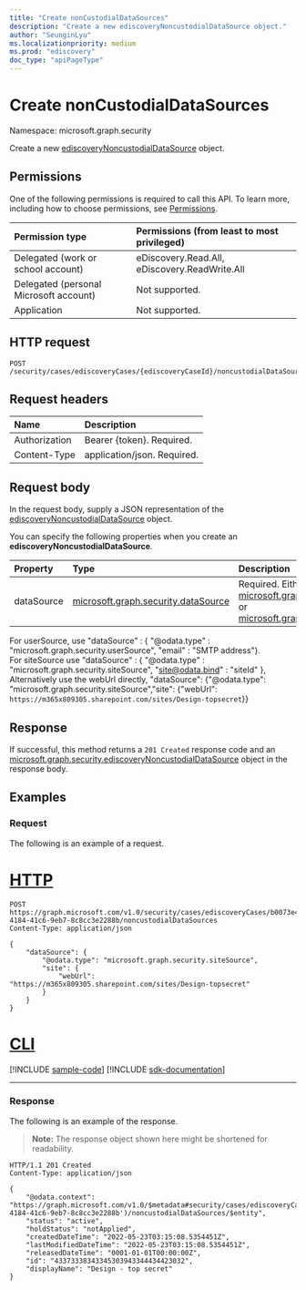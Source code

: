 ```yaml
---
title: "Create nonCustodialDataSources"
description: "Create a new ediscoveryNoncustodialDataSource object."
author: "SeunginLyu"
ms.localizationpriority: medium
ms.prod: "ediscovery"
doc_type: "apiPageType"
---
```


# Create nonCustodialDataSources
Namespace: microsoft.graph.security

Create a new [ediscoveryNoncustodialDataSource](../resources/security-ediscoverynoncustodialdatasource.md) object.

## Permissions
One of the following permissions is required to call this API. To learn more, including how to choose permissions, see [Permissions](/graph/permissions-reference).

|Permission type|Permissions (from least to most privileged)|
|:---|:---|
|Delegated (work or school account)|eDiscovery.Read.All, eDiscovery.ReadWrite.All|
|Delegated (personal Microsoft account)|Not supported.|
|Application|Not supported.|

## HTTP request

<!-- {
  "blockType": "ignored"
}
-->
``` http
POST /security/cases/ediscoveryCases/{ediscoveryCaseId}/noncustodialDataSources
```

## Request headers
|Name|Description|
|:---|:---|
|Authorization|Bearer {token}. Required.|
|Content-Type|application/json. Required.|

## Request body
In the request body, supply a JSON representation of the [ediscoveryNoncustodialDataSource](../resources/security-ediscoverynoncustodialdatasource.md) object.

You can specify the following properties when you create an **ediscoveryNoncustodialDataSource**.

|Property|Type|Description|
|:---|:---|:---|
|dataSource|[microsoft.graph.security.dataSource](../resources/security-datasource.md)|Required. Either a [microsoft.graph.security.userSource](../resources/security-usersource.md) or [microsoft.graph.security.siteSource](../resources/security-sitesource.md).

For userSource, use "dataSource" : { "@odata.type" : "microsoft.graph.security.userSource", "email" : "SMTP address"}.  
For siteSource use "dataSource" : { "@odata.type" : "microsoft.graph.security.siteSource", "site@odata.bind" : "siteId" },
Alternatively use the webUrl directly, "dataSource": {"@odata.type": "microsoft.graph.security.siteSource","site": {"webUrl": `https://m365x809305.sharepoint.com/sites/Design-topsecret`}}


## Response

If successful, this method returns a `201 Created` response code and an [microsoft.graph.security.ediscoveryNoncustodialDataSource](../resources/security-ediscoverynoncustodialdatasource.md) object in the response body.

## Examples

### Request
The following is an example of a request.

# [HTTP](#tab/http)
<!-- {
  "blockType": "request",
  "name": "create_ediscoverynoncustodialdatasource_ID_from"
}
-->
``` http
POST https://graph.microsoft.com/v1.0/security/cases/ediscoveryCases/b0073e4e-4184-41c6-9eb7-8c8cc3e2288b/noncustodialDataSources
Content-Type: application/json

{
    "dataSource": {
        "@odata.type": "microsoft.graph.security.siteSource",
        "site": {
            "webUrl": "https://m365x809305.sharepoint.com/sites/Design-topsecret"
        }
    }
}
```

# [CLI](#tab/cli)
[!INCLUDE [sample-code](../includes/snippets/cli/create-ediscoverynoncustodialdatasource-id-from-cli-snippets.md)]
[!INCLUDE [sdk-documentation](../includes/snippets/snippets-sdk-documentation-link.md)]

---

### Response
The following is an example of the response.
>**Note:** The response object shown here might be shortened for readability.
<!-- {
  "blockType": "response",
  "truncated": true,
  "@odata.type": "microsoft.graph.security.ediscoveryNoncustodialDataSource"
}
-->
``` http
HTTP/1.1 201 Created
Content-Type: application/json

{
    "@odata.context": "https://graph.microsoft.com/v1.0/$metadata#security/cases/ediscoveryCases('b0073e4e-4184-41c6-9eb7-8c8cc3e2288b')/noncustodialDataSources/$entity",
    "status": "active",
    "holdStatus": "notApplied",
    "createdDateTime": "2022-05-23T03:15:08.5354451Z",
    "lastModifiedDateTime": "2022-05-23T03:15:08.5354451Z",
    "releasedDateTime": "0001-01-01T00:00:00Z",
    "id": "43373338343345303943344434423032",
    "displayName": "Design - top secret"
}
```
